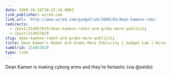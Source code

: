 ```yaml
---
date: 2009-10-16T18:22:34.000Z
link_publisher: wired.com
link_url: 'http://www.wired.com/gadgetlab/2008/05/dean-kamens-rob/'
redirects:
  - /post/214857829/dean-kamens-robot-arm-grabs-more-publicity
  - /post/214857829
slug: dean-kamens-robot-arm-grabs-more-publicity
title: Dean Kamen’s Robot Arm Grabs More Publicity | Gadget Lab | Wired.com
tumblrid: 214857829
type: link
---
```

<p>Dean Kamen is making cyborg arms and they&rsquo;re fantastic (via @seldo)</p>
